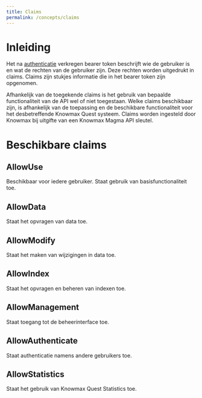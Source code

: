 ```yaml
---
title: Claims
permalink: /concepts/claims
---
```


# Inleiding
Het na [authenticatie](/concepts/authentication) verkregen bearer token beschrijft wie de gebruiker is en wat de rechten van de gebruiker zijn. Deze rechten worden uitgedrukt in claims. Claims zijn stukjes informatie die in het bearer token zijn opgenomen. 

Afhankelijk van de toegekende claims is het gebruik van bepaalde functionaliteit van de API wel of niet toegestaan. Welke claims beschikbaar zijn, is afhankelijk van de toepassing en de beschikbare functionaliteit voor het desbetreffende Knowmax Quest systeem. Claims worden ingesteld door Knowmax bij uitgifte van een Knowmax Magma API sleutel.

# Beschikbare claims

## AllowUse
Beschikbaar voor iedere gebruiker. Staat gebruik van basisfunctionaliteit toe.

## AllowData
Staat het opvragen van data toe.

## AllowModify
Staat het maken van wijzigingen in data toe.

## AllowIndex
Staat het opvragen en beheren van indexen toe.

## AllowManagement
Staat toegang tot de beheerinterface toe.

## AllowAuthenticate
Staat authenticatie namens andere gebruikers toe.

## AllowStatistics
Staat het gebruik van Knowmax Quest Statistics toe.